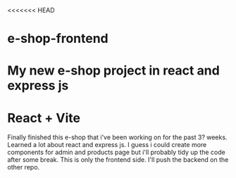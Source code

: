 <<<<<<< HEAD
# e-shop-frontend
My new e-shop project in react and express js
=======
# React + Vite

Finally finished this e-shop that i've been working on for the past 3? weeks. Learned a lot about react and express js. I guess i could create more components for admin and products page but i'll probably tidy up the code after some break. This is only the frontend side. I'll push the backend on the other repo.
